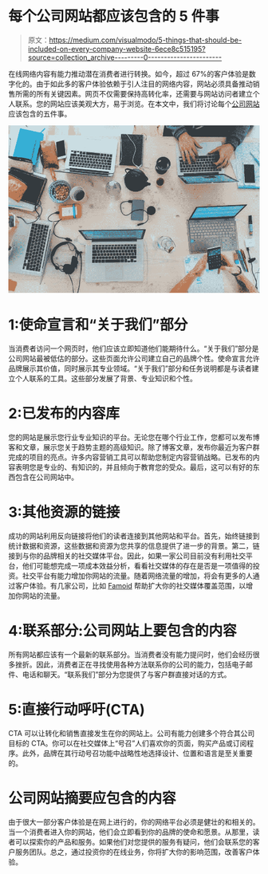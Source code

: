 # 每个公司网站都应该包含的 5 件事

> 原文：<https://medium.com/visualmodo/5-things-that-should-be-included-on-every-company-website-6ece8c515195?source=collection_archive---------0----------------------->

在线网络内容有能力推动潜在消费者进行转换。如今，超过 67%的客户体验是数字化的。由于如此多的客户体验依赖于引人注目的网络内容，网站必须具备推动销售所需的所有关键因素。网页不仅需要保持高转化率，还需要与网站访问者建立个人联系。您的网站应该美观大方，易于浏览。在本文中，我们将讨论每个[公司网站](https://visualmodo.com/tips-for-improving-your-company-website/)应该包含的五件事。

![](img/cf084e7fc03a1175c932fa722fc394f0.png)

# 1:使命宣言和“关于我们”部分

当消费者访问一个网页时，他们应该立即知道他们能期待什么。“关于我们”部分是公司网站最被低估的部分。这些页面允许公司建立自己的品牌个性。使命宣言允许品牌展示其价值，同时展示其专业领域。“关于我们”部分和任务说明都是与读者建立个人联系的工具。这些部分发展了背景、专业知识和个性。

# 2:已发布的内容库

您的网站是展示您行业专业知识的平台。无论您在哪个行业工作，您都可以发布博客和文章，展示您关于趋势主题的高级知识。除了博客文章，发布你最近为客户群完成的项目的亮点。许多内容营销工具可以帮助您制定内容营销战略。已发布的内容表明您是专业的、有知识的，并且倾向于教育您的受众。最后，这可以有好的东西包含在公司网站中。

# 3:其他资源的链接

成功的网站利用反向链接将他们的读者连接到其他网站和平台。首先，始终链接到统计数据和资源，这些数据和资源为您共享的信息提供了进一步的背景。第二，链接到与你的品牌相关的社交媒体平台。因此，如果一家公司目前没有利用社交平台，他们可能想完成一项成本效益分析，看看社交媒体的存在是否是一项值得的投资。社交平台有能力增加你网站的流量。随着网络流量的增加，将会有更多的人通过客户体验。有几家公司，比如 [Famoid](https://famoid.com/) 帮助扩大你的社交媒体覆盖范围，以增加你网站的流量。

# 4:联系部分:公司网站上要包含的内容

所有网站都应该有一个最新的联系部分。当消费者没有能力提问时，他们会经历很多挫折。因此，消费者正在寻找使用各种方法联系你的公司的能力，包括电子邮件、电话和聊天。“联系我们”部分为您提供了与客户群直接对话的方式。

# 5:直接行动呼吁(CTA)

CTA 可以让转化和销售直接发生在你的网站上。公司有能力创建多个符合其公司目标的 CTA。你可以在社交媒体上“号召”人们喜欢你的页面，购买产品或订阅程序。此外，品牌在其行动号召功能中战略性地选择设计、位置和语言是至关重要的。

# 公司网站摘要应包含的内容

由于很大一部分客户体验是在网上进行的，你的网络平台必须是健壮的和相关的。当一个消费者进入你的网站，他们会立即看到你的品牌的使命和愿景。从那里，读者可以探索你的产品和服务。如果他们对您提供的服务有疑问，他们会联系您的客户服务团队。总之，通过投资你的在线业务，你将扩大你的影响范围，改善客户体验。